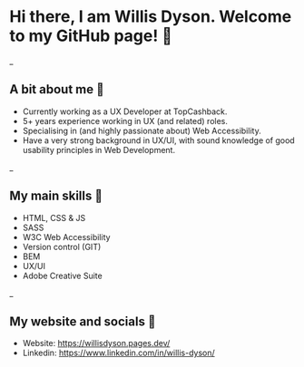 # Hi there, I am Willis Dyson. Welcome to my GitHub page! 👋


_

## A bit about me 🤔

* Currently working as a UX Developer at TopCashback.
* 5+ years experience working in UX (and related) roles.
* Specialising in (and highly passionate about) Web Accessibility.
* Have a very strong background in UX/UI, with sound knowledge of good usability principles in Web Development.

 _

## My main skills 🧠

* HTML, CSS & JS
* SASS
* W3C Web Accessibility
* Version control (GIT)
* BEM
* UX/UI
* Adobe Creative Suite
 
_

## My website and socials 💬

* Website: https://willisdyson.pages.dev/
* Linkedin: https://www.linkedin.com/in/willis-dyson/
